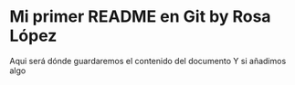 # Mi primer README en Git by Rosa López

Aqui será dónde guardaremos el contenido del documento
Y si añadimos algo
